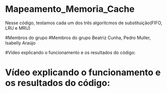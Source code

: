 # Mapeamento_Memoria_Cache
Nesse código, testamos cada um dos três algoritcmos de substituição(FIFO, LRU e MRU)

#Membros do grupo
 #Membros do grupo
Beatriz Cunha,
Pedro Muller,
Isabelly Araújo

#Vídeo explicando o funcionamento e os resultados do código:
# Vídeo explicando o funcionamento e os resultados do código:
